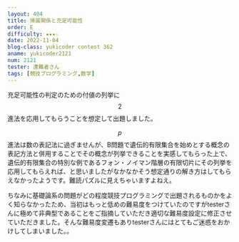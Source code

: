 ```yaml
---
layout: 404
title: 帰属関係と充足可能性
order: E
difficulty: ★★★☆
date: 2022-11-04
blog-class: yukicoder contest 362
aname: yukicoder2121
num: 2121
tester: 遭難者さん
tags: [競技プログラミング,数学]
---
```


充足可能性の判定のための付値の列挙に$$2$$進法を応用してもらうことを想定して出題しました。

$$p$$進法は数の表記法に過ぎませんが、B問題で遺伝的有限集合を始めとする概念の表記方法と併用することでその概念が列挙できることを実感してもらった上で、遺伝的有限集合の特別な例であるフォン・ノイマン階層の有限切片にその列挙を応用してもらえれば、と思いましたがなかなかそう想定通りの解き方はしてもらえなかったようです。難読パズルに見えちゃいますよねえ。

ちなみに基礎論系の問題がどの程度競技プログラミングで出題されるものかをよく知らなかったため、当初はもっと低めの難易度をつけていたのですがtesterさんに極めて非典型であることをご指摘していただき適切な難易度設定に修正させていただきました。そんな難易度変遷もありtesterさんにはとてもご迷惑をおかけしてしまいました。。
